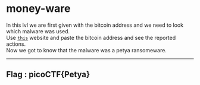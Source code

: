 # money-ware

In this lvl we are first given with the bitcoin address and we need to look which malware was used. <br>Use <a href="https://www.bitcoinwhoswho.com/">`this`</a> website and paste the bitcoin address and see the reported actions.<br>Now we got to know that the malware was a petya ransomeware.

----
Flag : picoCTF{Petya}
----
